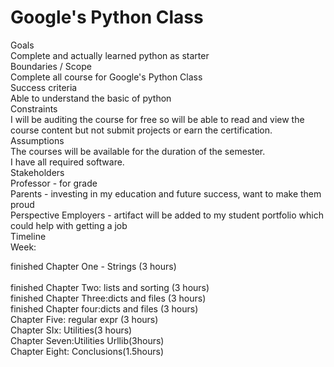# Google's Python Class
Goals<br/>
Complete and actually learned python as starter<br/>
Boundaries / Scope<br/>
Complete all course for Google's Python Class<br/>
Success criteria<br/>
Able to understand the basic of python<br/>
Constraints<br/>
I will be auditing the course for free so will be able to read and view the course content but not submit projects or earn the certification.<br/>
Assumptions<br/>
The courses will be available for the duration of the semester.<br/>
I have all required software.<br/>
Stakeholders<br/>
Professor - for grade<br/>
Parents - investing in my education and future success, want to make them proud<br/>
Perspective Employers - artifact will be added to my student portfolio which could help with getting a job<br/>
Timeline<br/>
Week: <br/>

finished  Chapter One - Strings (3 hours)<br/>  
finished Chapter Two: lists and sorting (3 hours)<br/>
finished Chapter Three:dicts and files (3 hours)<br/>
 finished Chapter four:dicts and files (3 hours)<br/>
Chapter Five: regular expr (3 hours)<br/>
Chapter SIx: Utilities(3 hours)<br/>
Chapter Seven:Utilities Urllib(3hours) <br/>
Chapter Eight: Conclusions(1.5hours)<br/>
